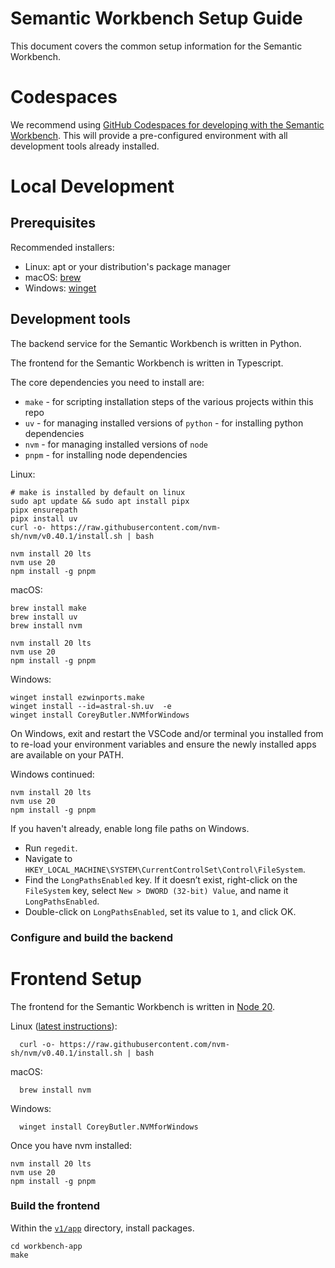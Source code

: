 # Semantic Workbench Setup Guide

This document covers the common setup information for the Semantic Workbench.

# Codespaces

We recommend using [GitHub Codespaces for developing with the Semantic Workbench](../.devcontainer/README.md). This will provide a pre-configured environment with all development tools already installed.

# Local Development

## Prerequisites

Recommended installers:

- Linux: apt or your distribution's package manager
- macOS: [brew](https://brew.sh/)
- Windows: [winget](https://learn.microsoft.com/en-us/windows/package-manager/winget/)

## Development tools

The backend service for the Semantic Workbench is written in Python.

The frontend for the Semantic Workbench is written in Typescript.

The core dependencies you need to install are:

- `make` - for scripting installation steps of the various projects within this repo
- `uv` - for managing installed versions of `python` - for installing python dependencies
- `nvm` - for managing installed versions of `node`
- `pnpm` - for installing node dependencies

Linux:

    # make is installed by default on linux
    sudo apt update && sudo apt install pipx
    pipx ensurepath
    pipx install uv
    curl -o- https://raw.githubusercontent.com/nvm-sh/nvm/v0.40.1/install.sh | bash

    nvm install 20 lts
    nvm use 20
    npm install -g pnpm

macOS:

    brew install make
    brew install uv
    brew install nvm

    nvm install 20 lts
    nvm use 20
    npm install -g pnpm

Windows:

    winget install ezwinports.make
    winget install --id=astral-sh.uv  -e
    winget install CoreyButler.NVMforWindows

On Windows, exit and restart the VSCode and/or terminal you installed from to re-load your environment
variables and ensure the newly installed apps are available on your PATH.

Windows continued:

    nvm install 20 lts
    nvm use 20
    npm install -g pnpm

If you haven't already, enable long file paths on Windows.

- Run `regedit`.
- Navigate to `HKEY_LOCAL_MACHINE\SYSTEM\CurrentControlSet\Control\FileSystem`.
- Find the `LongPathsEnabled` key. If it doesn’t exist, right-click on the `FileSystem` key, select `New > DWORD (32-bit) Value`, and name it `LongPathsEnabled`.
- Double-click on `LongPathsEnabled`, set its value to `1`, and click OK.

### Configure and build the backend

# Frontend Setup

The frontend for the Semantic Workbench is written in [Node 20](https://nodejs.org/en/download).

Linux ([latest instructions](https://github.com/nvm-sh/nvm?tab=readme-ov-file#installing-and-updating)):

      curl -o- https://raw.githubusercontent.com/nvm-sh/nvm/v0.40.1/install.sh | bash

macOS:

      brew install nvm

Windows:

      winget install CoreyButler.NVMforWindows

Once you have nvm installed:

```
nvm install 20 lts
nvm use 20
npm install -g pnpm
```

### Build the frontend

Within the [`v1/app`](../workbench-app/) directory, install packages.

```
cd workbench-app
make
```
